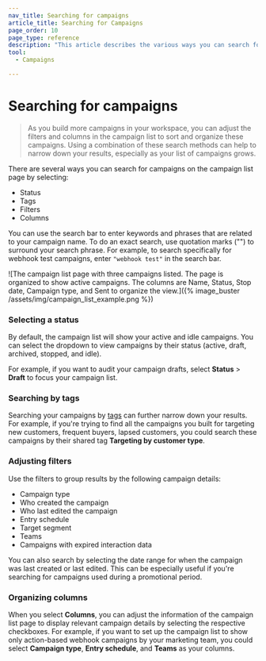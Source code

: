 ```yaml
---
nav_title: Searching for campaigns
article_title: Searching for Campaigns
page_order: 10
page_type: reference
description: "This article describes the various ways you can search for campaigns on the campaign list page."
tool:
  - Campaigns

---
```


# Searching for campaigns

> As you build more campaigns in your workspace, you can adjust the filters and columns in the campaign list to sort and organize these campaigns. Using a combination of these search methods can help to narrow down your results, especially as your list of campaigns grows.

There are several ways you can search for campaigns on the campaign list page by selecting:

- Status
- Tags
- Filters
- Columns

You can use the search bar to enter keywords and phrases that are related to your campaign name. To do an exact search, use quotation marks ("") to surround your search phrase. For example, to search specifically for webhook test campaigns, enter `"webhook test"` in the search bar.

![The campaign list page with three campaigns listed. The page is organized to show active campaigns. The columns are Name, Status, Stop date, Campaign type, and Sent to organize the view.]({% image_buster /assets/img/campaign_list_example.png %})

### Selecting a status

By default, the campaign list will show your active and idle campaigns. You can select the dropdown to view campaigns by their status (active, draft, archived, stopped, and idle).

For example, if you want to audit your campaign drafts, select **Status** > **Draft** to focus your campaign list.

### Searching by tags

Searching your campaigns by [tags]({{site.baseurl}}/user_guide/administrative/app_settings/tags/) can further narrow down your results. For example, if you're trying to find all the campaigns you built for targeting new customers, frequent buyers, lapsed customers, you could search these campaigns by their shared tag **Targeting by customer type**.

### Adjusting filters

Use the filters to group results by the following campaign details:

- Campaign type 
- Who created the campaign
- Who last edited the campaign
- Entry schedule
- Target segment
- Teams
- Campaigns with expired interaction data

You can also search by selecting the date range for when the campaign was last created or last edited. This can be especially useful if you're searching for campaigns used during a promotional period.

### Organizing columns

When you select **Columns**, you can adjust the information of the campaign list page to display relevant campaign details by selecting the respective checkboxes. For example, if  you want to set up the campaign list to show only action-based webhook campaigns by your marketing team, you could select **Campaign type**, **Entry schedule**, and **Teams** as your columns.
